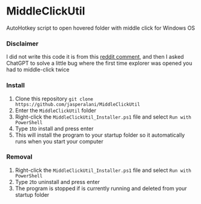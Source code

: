 # MiddleClickUtil
AutoHotkey script to open hovered folder with middle click for Windows OS
### Disclaimer
I did not write this code it is from this [reddit comment](https://www.reddit.com/r/AutoHotkey/comments/r73zld/comment/hn0crd3/?utm_source=share&utm_medium=web3x&utm_name=web3xcss&utm_term=1&utm_content=share_button
), and then I asked ChatGPT to solve a little bug where the first time explorer was opened you had to middle-click twice

### Install
1. Clone this repository `git clone https://github.com/jasperalani/MiddleClickUtil`
2. Enter the `MiddleClickUtil` folder
1. Right-click the `MiddleClickUtil_Installer.ps1` file and select `Run with PowerShell`
2. Type `1`to install and press enter
3. This will install the program to your startup folder so it automatically runs when you start your computer

### Removal
1. Right-click the `MiddleClickUtil_Installer.ps1` file and select `Run with PowerShell`
2. Type `2`to uninstall and press enter
3. The program is stopped if is currently running and deleted from your startup folder
